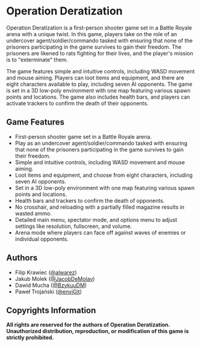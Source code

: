 # Operation Deratization

Operation Deratization is a first-person shooter game set in a Battle Royale arena with a unique twist. In this game, players take on the role of an undercover agent/soldier/commando tasked with ensuring that none of the prisoners participating in the game survives to gain their freedom. The prisoners are likened to rats fighting for their lives, and the player's mission is to "exterminate" them.

The game features simple and intuitive controls, including WASD movement and mouse aiming. Players can loot items and equipment, and there are eight characters available to play, including seven AI opponents. The game is set in a 3D low-poly environment with one map featuring various spawn points and locations. The game also includes health bars, and players can activate trackers to confirm the death of their opponents.

## Game Features
- First-person shooter game set in a Battle Royale arena.
- Play as an undercover agent/soldier/commando tasked with ensuring that none of the prisoners participating in the game survives to gain their freedom.
- Simple and intuitive controls, including WASD movement and mouse aiming.
- Loot items and equipment, and choose from eight characters, including seven AI opponents.
- Set in a 3D low-poly environment with one map featuring various spawn points and locations.
- Health bars and trackers to confirm the death of opponents.
- No crosshair, and reloading with a partially filled magazine results in wasted ammo.
- Detailed main menu, spectator mode, and options menu to adjust settings like resolution, fullscreen, and volume.
- Arena mode where players can face off against waves of enemies or individual opponents.

## Authors
- Filip Krawiec ([@alwarez](https://www.github.com/alwarez))
- Jakub Molek ([@JacobDeMolay](https://github.com/JacobDeMolay))
- Dawid Mucha ([@BzykuuDM](https://github.com/BzykuuDM))
- Paweł Trojański ([@enviGit](https://github.com/enviGit))

## Copyrights Information
**All rights are reserved for the authors of Operation Deratization. Unauthorized distribution, reproduction, or modification of this game is strictly prohibited.**

<!-- If you have any questions or comments about the game, feel free to contact us at [tmp](mailto:tmp). -->
